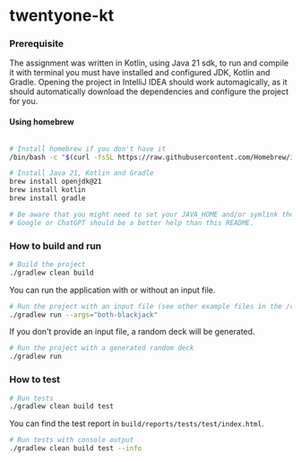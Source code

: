# twentyone-kt

### Prerequisite

The assignment was written in Kotlin, using Java 21 sdk, to run and compile it with terminal you must have installed and
configured JDK, Kotlin and Gradle.
Opening the project in IntelliJ IDEA should work automagically, as it should automatically download the dependencies and
configure the project for you.

#### Using homebrew

```bash

# Install homebrew if you don't have it
/bin/bash -c "$(curl -fsSL https://raw.githubusercontent.com/Homebrew/install/HEAD/install.sh)"

# Install Java 21, Kotlin and Gradle
brew install openjdk@21
brew install kotlin
brew install gradle

# Be aware that you might need to set your JAVA_HOME and/or symlink the JDK.
# Google or ChatGPT should be a better help than this README.
```

### How to build and run

```bash
# Build the project
./gradlew clean build
```

You can run the application with or without an input file.

```bash
# Run the project with an input file (see other example files in the /resources/input directory)
./gradlew run --args="both-blackjack"
```

If you don't provide an input file, a random deck will be generated.

```bash
# Run the project with a generated random deck
./gradlew run
```

### How to test

```bash
# Run tests
./gradlew clean build test
```

You can find the test report in `build/reports/tests/test/index.html`.

```bash
# Run tests with console output
./gradlew clean build test --info
```
